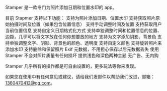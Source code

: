 
Stamper 是一款专门为照片添加日期和位置水印的 app。

目前 Stapmer 支持以下功能：
支持为照片添加日期、位置水印
支持获取照片原始拍摄时间及位置（如果包含位置信息）
支持手动调整时间及位置
支持获取用户当前位置信息
支持自定义日期格式化方式
支持单独调整时间和位置信息的位置、边距，几乎可以将文字放在任何你想要放的地方
支持为文字添加阴影、背景色
支持单独调整文字、阴影、背景色的颜色、透明度
支持自定义颜色
支持旋转照片来添加水印
支持删除和保留照片 Exif 元数据，不用担心保存以后元数据丢失
使用 Stamper 不会对照片质量有任何损坏
提供浅色和深色两种主题
无广告、无内购

Stamper 几乎所有的操作都是可自由设置的，更多玩法等你来发现。

如果您在使用中有任何意见或建议，请给我们发邮件以帮助我们改进，邮箱：1360470412@qq.com。
